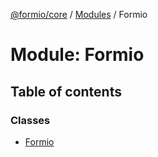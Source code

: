 [@formio/core](../README.md) / [Modules](../modules.md) / Formio

# Module: Formio

## Table of contents

### Classes

- [Formio](../classes/formio.formio-1.md)
